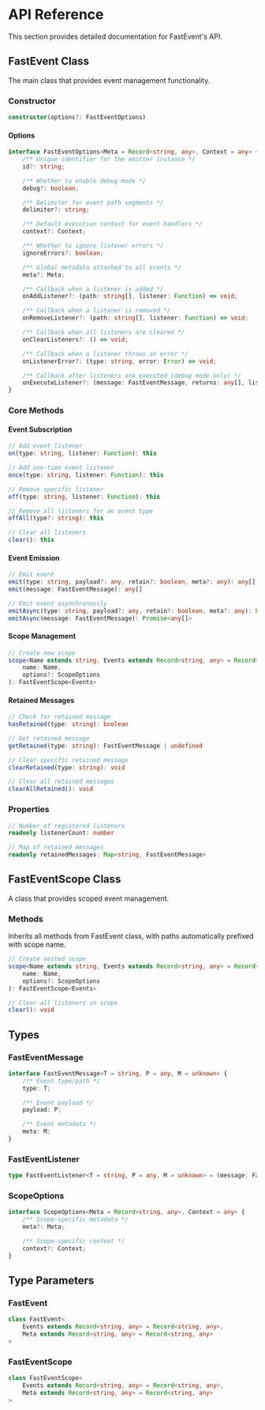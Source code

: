 # API Reference

This section provides detailed documentation for FastEvent's API.

## FastEvent Class

The main class that provides event management functionality.

### Constructor

```typescript
constructor(options?: FastEventOptions)
```

#### Options

```typescript
interface FastEventOptions<Meta = Record<string, any>, Context = any> {
    /** Unique identifier for the emitter instance */
    id?: string;

    /** Whether to enable debug mode */
    debug?: boolean;

    /** Delimiter for event path segments */
    delimiter?: string;

    /** Default execution context for event handlers */
    context?: Context;

    /** Whether to ignore listener errors */
    ignoreErrors?: boolean;

    /** Global metadata attached to all events */
    meta?: Meta;

    /** Callback when a listener is added */
    onAddListener?: (path: string[], listener: Function) => void;

    /** Callback when a listener is removed */
    onRemoveListener?: (path: string[], listener: Function) => void;

    /** Callback when all listeners are cleared */
    onClearListeners?: () => void;

    /** Callback when a listener throws an error */
    onListenerError?: (type: string, error: Error) => void;

    /** Callback after listeners are executed (debug mode only) */
    onExecuteListener?: (message: FastEventMessage, returns: any[], listeners: any[]) => void;
}
```

### Core Methods

#### Event Subscription

```typescript
// Add event listener
on(type: string, listener: Function): this

// Add one-time event listener
once(type: string, listener: Function): this

// Remove specific listener
off(type: string, listener: Function): this

// Remove all listeners for an event type
offAll(type?: string): this

// Clear all listeners
clear(): this
```

#### Event Emission

```typescript
// Emit event
emit(type: string, payload?: any, retain?: boolean, meta?: any): any[]
emit(message: FastEventMessage): any[]

// Emit event asynchronously
emitAsync(type: string, payload?: any, retain?: boolean, meta?: any): Promise<any[]>
emitAsync(message: FastEventMessage): Promise<any[]>
```

#### Scope Management

```typescript
// Create new scope
scope<Name extends string, Events extends Record<string, any> = Record<string, any>>(
    name: Name,
    options?: ScopeOptions
): FastEventScope<Events>
```

#### Retained Messages

```typescript
// Check for retained message
hasRetained(type: string): boolean

// Get retained message
getRetained(type: string): FastEventMessage | undefined

// Clear specific retained message
clearRetained(type: string): void

// Clear all retained messages
clearAllRetained(): void
```

### Properties

```typescript
// Number of registered listeners
readonly listenerCount: number

// Map of retained messages
readonly retainedMessages: Map<string, FastEventMessage>
```

## FastEventScope Class

A class that provides scoped event management.

### Methods

Inherits all methods from FastEvent class, with paths automatically prefixed with scope name.

```typescript
// Create nested scope
scope<Name extends string, Events extends Record<string, any> = Record<string, any>>(
    name: Name,
    options?: ScopeOptions
): FastEventScope<Events>

// Clear all listeners in scope
clear(): void
```

## Types

### FastEventMessage

```typescript
interface FastEventMessage<T = string, P = any, M = unknown> {
    /** Event type/path */
    type: T;

    /** Event payload */
    payload: P;

    /** Event metadata */
    meta: M;
}
```

### FastEventListener

```typescript
type FastEventListener<T = string, P = any, M = unknown> = (message: FastEventMessage<T, P, M>) => any;
```

### ScopeOptions

```typescript
interface ScopeOptions<Meta = Record<string, any>, Context = any> {
    /** Scope-specific metadata */
    meta?: Meta;

    /** Scope-specific context */
    context?: Context;
}
```

## Type Parameters

### FastEvent

```typescript
class FastEvent<
    Events extends Record<string, any> = Record<string, any>,
    Meta extends Record<string, any> = Record<string, any>
>
```

### FastEventScope

```typescript
class FastEventScope<
    Events extends Record<string, any> = Record<string, any>,
    Meta extends Record<string, any> = Record<string, any>
>
```
